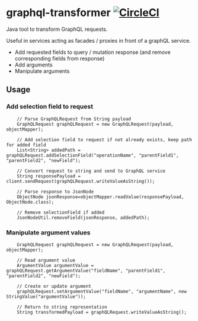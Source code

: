 # graphql-transformer [![CircleCI](https://circleci.com/gh/entur/graphql-transformer/tree/master.svg?style=svg)](https://circleci.com/gh/entur/graphql-transformer/tree/master)

Java tool to transform GraphQL requests. 

Useful in services acting as facades / proxies in front of a graphQL service.


* Add requested fields to query / mutation response (and remove corresponding fields from response)
* Add arguments
* Manipulate arguments


## Usage


### Add selection field to request

        // Parse GraphQLRequest from String payload
        GraphQLRequest graphQLRequest = new GraphQLRequest(payload, objectMapper);

        // Add selection field to request if not already exists, keep path for added field
        List<String> addedPath = graphQLRequest.addSelectionField("operationName", "parentField1", "parentField2", "newField");
        
        // Convert request to string and send to GraphQL service
        String responsePayload = client.sendRequest(graphQLRequest.writeValueAsString());
        
        // Parse response to JsonNode
        ObjectNode jsonResponse=objectMapper.readValue(responsePayload, ObjectNode.class);
        
        // Remove selectionField if added
        JsonNodeUtil.removeField(jsonResponse, addedPath);



### Manipulate argument values

        GraphQLRequest graphQLRequest = new GraphQLRequest(payload, objectMapper);

        // Read argument value
        ArgumentValue argumentValue = graphQLRequest.getArgumentValue("fieldName", "parentField1", "parentField2", "newField");

        // Create or update argument
        graphQLRequest.setArgumentValue("fieldName", "argumentName", new StringValue("argumentValue"));

        // Return to string representation
        String transformedPayload = graphQLRequest.writeValueAsString();

         